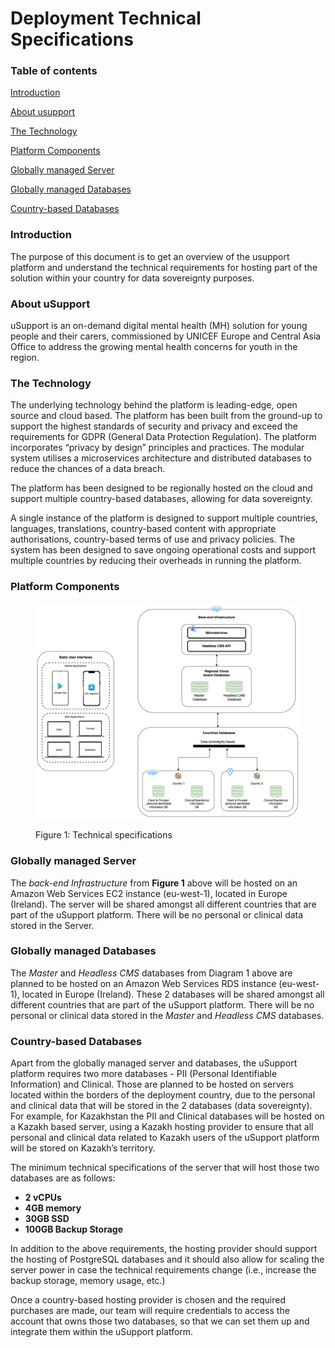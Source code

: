 # Deployment Technical Specifications

### **Table of contents**

[Introduction](deployment-technical-specifications.md#introduction)

[About usupport](deployment-technical-specifications.md#about-usupport)

[The Technology](deployment-technical-specifications.md#the-technology)

[Platform Components](deployment-technical-specifications.md#platform-components)

[Globally managed Server](deployment-technical-specifications.md#globally-managed-server)

[Globally managed Databases](deployment-technical-specifications.md#globally-managed-databases)

[Country-based Databases](deployment-technical-specifications.md#country-based-databases)

### Introduction

The purpose of this document is to get an overview of the usupport platform and understand the technical requirements for hosting part of the solution within your country for data sovereignty purposes.

### About uSupport

uSupport is an on-demand digital mental health (MH) solution for young people and their carers, commissioned by UNICEF Europe and Central Asia Office to address the growing mental health concerns for youth in the region.

### The Technology

The underlying technology behind the platform is leading-edge, open source and cloud based. The platform has been built from the ground-up to support the highest standards of security and privacy and exceed the requirements for GDPR (General Data Protection Regulation). The platform incorporates “privacy by design” principles and practices. The modular system utilises a microservices architecture and distributed databases to reduce the chances of a data breach.&#x20;

The platform has been designed to be regionally hosted on the cloud and support multiple country-based databases, allowing for data sovereignty.

A single instance of the platform is designed to support multiple countries, languages, translations, country-based content with appropriate authorisations, country-based terms of use and privacy policies. The system has been designed to save ongoing operational costs and support multiple countries by reducing their overheads in running the platform.

### Platform Components

<figure><img src="../.gitbook/assets/image (140).png" alt=""><figcaption><p>Figure 1: Technical specifications</p></figcaption></figure>

### Globally managed Server

The _back-end Infrastructure_ from **Figure 1** above will be hosted on an Amazon Web Services EC2 instance (eu-west-1), located in Europe (Ireland). The server will be shared amongst all different countries that are part of the uSupport platform. There will be no personal or clinical data stored in the Server.

### Globally managed Databases

The _Master_ and _Headless CMS_ databases from Diagram 1 above are planned to be hosted on an Amazon Web Services RDS instance (eu-west-1), located in Europe (Ireland). These 2 databases will be shared amongst all different countries that are part of the uSupport platform. There will be no personal or clinical data stored in the _Master_ and _Headless CMS_ databases.

### Country-based Databases

Apart from the globally managed server and databases, the uSupport platform requires two more databases - PII (Personal Identifiable Information) and Clinical. Those are planned to be hosted on servers located within the borders of the deployment country, due to the personal and clinical data that will be stored in the 2 databases (data sovereignty). For example, for Kazakhstan the PII and Clinical databases will be hosted on a Kazakh based server, using a Kazakh hosting provider to ensure that all personal and clinical data related to Kazakh users of the uSupport platform will be stored on Kazakh’s territory.

The minimum technical specifications of the server that will host those two databases are as follows:

- **2 vCPUs**
- **4GB memory**
- **30GB SSD**
- **100GB Backup Storage**

In addition to the above requirements, the hosting provider should support the hosting of PostgreSQL databases and it should also allow for scaling the server power in case the technical requirements change (i.e., increase the backup storage, memory usage, etc.)

Once a country-based hosting provider is chosen and the required purchases are made, our team will require credentials to access the account that owns those two databases, so that we can set them up and integrate them within the uSupport platform.
